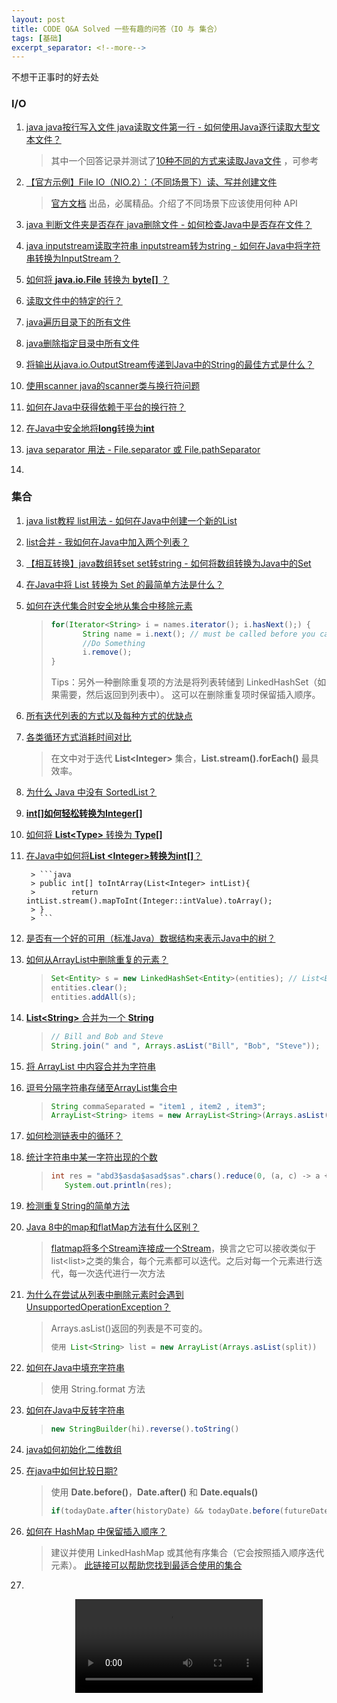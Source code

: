 ```yaml
---
layout: post
title: CODE Q&A Solved 一些有趣的问答（IO 与 集合）
tags: [基础]
excerpt_separator: <!--more-->
---
```


不想干正事时的好去处

<!--more-->

### I/O

1. [java java按行写入文件 java读取文件第一行 - 如何使用Java逐行读取大型文本文件？](https://code.i-harness.com/zh-CN/q/598b51)

   > 其中一个回答记录并测试了[10种不同的方式来读取Java文件](https://funnelgarden.com/java_read_file/) ，可参考

2. [【官方示例】File IO（NIO.2）：（不同场景下）读、写并创建文件](https://blog.csdn.net/hhx0626/article/details/78183928)

   > [官方文档](https://docs.oracle.com/javase/tutorial/essential/io/file.html) 出品，必属精品。介绍了不同场景下应该使用何种 API

3. [java 判断文件夹是否存在 java删除文件 - 如何检查Java中是否存在文件？](https://code.i-harness.com/zh-CN/q/1bb861)

4. [java inputstream读取字符串 inputstream转为string - 如何在Java中将字符串转换为InputStream？](https://code.i-harness.com/zh-CN/q/bef62)

5. [如何将 **java.io.File** 转换为 **byte[]** ？](https://code.i-harness.com/zh-CN/q/d1b64)

6. [读取文件中的特定的行？](https://code.i-harness.com/zh-CN/q/234a34)

7. [java遍历目录下的所有文件](https://code.i-harness.com/zh-CN/q/1c25d0)

8. [java删除指定目录中所有文件](https://code.i-harness.com/zh-CN/q/be4ff)

9. [将输出从java.io.OutputStream传递到Java中的String的最佳方式是什么？](https://code.i-harness.com/zh-CN/q/34f3e)

10. [使用scanner java的scanner类与换行符问题](https://code.i-harness.com/zh-CN/q/c7ebdd)

11. [如何在Java中获得依赖于平台的换行符？](https://code.i-harness.com/zh-CN/q/32c4b)

12. [在Java中安全地将**long**转换为**int**](https://code.i-harness.com/zh-CN/q/18462f)

13. [java separator 用法 - File.separator 或 File.pathSeparator](https://code.i-harness.com/zh-CN/q/5b1ffc#header)

14. 

### 集合

1. [java list教程 list用法 - 如何在Java中创建一个新的List](https://code.i-harness.com/zh-CN/q/d19cc)

2. [list合并 - 我如何在Java中加入两个列表？](https://code.i-harness.com/zh-CN/q/2e477)

3. [【相互转换】java数组转set set转string - 如何将数组转换为Java中的Set](https://code.i-harness.com/zh-CN/q/2ec267)

4. [在Java中将 List 转换为 Set 的最简单方法是什么？](https://code.i-harness.com/zh-CN/q/15d164)

5. [如何在迭代集合时安全地从集合中移除元素](https://code.i-harness.com/zh-CN/q/12422a)

      > 
      > ```java
      > for(Iterator<String> i = names.iterator(); i.hasNext();) {
      >        String name = i.next(); // must be called before you can call i.remove()
      >        //Do Something
      >        i.remove();
      > }
      > ```
      > Tips：另外一种删除重复项的方法是将列表转储到 LinkedHashSet（如果需要，然后返回到列表中）。 这可以在删除重复项时保留插入顺序。

6. [所有迭代列表的方式以及每种方式的优缺点](https://code.i-harness.com/zh-CN/q/118ea33)

7. [各类循环方式消耗时间对比](https://code.i-harness.com/zh-CN/q/fdd606)

      > 在文中对于迭代 **List<**Integer**>** 集合，**List.stream().forEach()** 最具效率。

8. [为什么 Java 中没有 SortedList？](https://code.i-harness.com/zh-CN/q/85238b)

9. [**int[]**如何轻松转换为**Integer[]**](https://code.i-harness.com/zh-CN/q/d6fc5)

10. [如何将 **List<**Type**>** 转换为 **Type[]**](https://code.i-harness.com/zh-CN/q/9211bb)

11. [在Java中如何将**List <**Integer**>**转换为**int[]**？](https://code.i-harness.com/zh-CN/q/ea7af)

         > ```java
         > public int[] toIntArray(List<Integer> intList){
         >        return intList.stream().mapToInt(Integer::intValue).toArray();
         > }
         > ```

12. [是否有一个好的可用（标准Java）数据结构来表示Java中的树？](https://code.i-harness.com/zh-CN/q/35bf96)

13. [ 如何从ArrayList中删除重复的元素？](https://code.i-harness.com/zh-CN/q/31cd0)
       > ```java
       > Set<Entity> s = new LinkedHashSet<Entity>(entities); // List<Entity> entities
       > entities.clear();
       > entities.addAll(s);
       > ```

14. [**List<**String**>** 合并为一个 **String** ](https://code.i-harness.com/zh-CN/q/1abb24)

       > ```java
       > // Bill and Bob and Steve
       > String.join(" and ", Arrays.asList("Bill", "Bob", "Steve"));
       > ```

15. [将 ArrayList 中内容合并为字符串](https://code.i-harness.com/zh-CN/q/92479)

16. [逗号分隔字符串存储至ArrayList集合中](https://code.i-harness.com/zh-CN/q/724483)

       > ```java
       > String commaSeparated = "item1 , item2 , item3";
       > ArrayList<String> items = new ArrayList<String>(Arrays.asList(commaSeparated.split(",")));
       > ```

17. [如何检测链表中的循环？](https://code.i-harness.com/zh-CN/q/28a2cb)

18. [统计字符串中某一字符出现的个数](https://code.i-harness.com/zh-CN/q/435e8)

       > ```java
       > int res = "abd3$asda$asad$sas".chars().reduce(0, (a, c) -> a + (c == '$' ? 1 : 0));
       >    System.out.println(res);
       > ```

19. [检测重复String的简单方法](https://code.i-harness.com/zh-CN/q/12d8eb)

20. [Java 8中的map和flatMap方法有什么区别？](https://code.i-harness.com/zh-CN/q/1972c92)

       > [flatmap将多个Stream连接成一个Stream](https://blog.csdn.net/andyzhaojianhui/article/details/79047825)，换言之它可以接收类似于list<list<E>>之类的集合，每个元素都可以迭代。之后对每一个元素进行迭代，每一次迭代进行一次方法

21. [为什么在尝试从列表中删除元素时会遇到UnsupportedOperationException？](https://code.i-harness.com/zh-CN/q/2d40f3)

       > Arrays.asList()返回的列表是不可变的。
       > ```java
       > 使用 List<String> list = new ArrayList(Arrays.asList(split))
       > ```


18. [如何在Java中填充字符串](https://code.i-harness.com/zh-CN/q/5ed6d)

    > 使用 String.format 方法

19. [如何在Java中反转字符串](https://code.i-harness.com/zh-CN/q/737fb7)

    > ```java
    > new StringBuilder(hi).reverse().toString()
    > ```

20. [java如何初始化二维数组](https://code.i-harness.com/zh-CN/q/baa31d)

21. [在java中如何比较日期?](https://code.i-harness.com/zh-CN/q/278ef5)

    > 使用 **Date.before()**，**Date.after()** 和 **Date.equals()**
    > ```java
    > if(todayDate.after(historyDate) && todayDate.before(futureDate)){...}
    > ```
    
22. [如何在 HashMap 中保留插入顺序？](https://code.i-harness.com/zh-CN/q/a36cb1)

    > 建议并使用 LinkedHashMap 或其他有序集合（它会按照插入顺序迭代元素）。 [此链接可以帮助您找到最适合使用的集合](http://www.javapractices.com/topic/TopicAction.do?Id=65)

23. 



<video controls="" autoplay="" name="media" style="clear:both;display:block;margin:auto"><source src="http://dl.stream.qqmusic.qq.com/M500000pNA1e4c8zx1.1mp31?vkey=CC5F80ADFF396464208628B20D6E9719662EC8167EB0AC25943BB5A9A9C76F1F1E355F1A8F9399CE26FFA87C208A8BF12E00E573864F0292&amp;guid=5150825362&amp;fromtag=1" type="audio/mpeg"></video>

